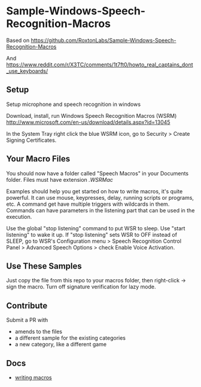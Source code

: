 # Sample-Windows-Speech-Recognition-Macros

Based on
<https://github.com/RoxtonLabs/Sample-Windows-Speech-Recognition-Macros>

And
<https://www.reddit.com/r/X3TC/comments/1t7ft0/howto_real_captains_dont_use_keyboards/>

## Setup

Setup microphone and speech recognition in windows

Download, install, run Windows Speech Recognition Macros (WSRM) <http://www.microsoft.com/en-us/download/details.aspx?id=13045>

In the System Tray right click the blue WSRM icon, go to Security > Create Signing Certificates.

## Your Macro Files

You should now have a folder called "Speech Macros" in your Documents folder. Files must have extension *.WSRMac*

Examples should help you get started on how to write macros, it's quite powerful.
It can use mouse, keypresses, delay, running scripts or programs, etc.
A command get have multiple triggers with wildcards in them.
Commands can have parameters in the listening part that can be used in the execution.

Use the global "stop listening" command to put WSR to sleep. Use "start listening" to wake it up. If "stop listening" sets WSR to OFF instead of SLEEP, go to WSR's Configuration menu > Speech Recognition Control Panel > Advanced Speech Options > check Enable Voice Activation.

## Use These Samples

Just copy the file from this repo to your macros folder, then right-click -> sign the macro. Turn off signature verification for lazy mode.

## Contribute

Submit a PR with
 - amends to the files
 - a different sample for the existing categories
 - a new category, like a different game

## Docs

 - [writing macros](docs/writing-macros.md)
